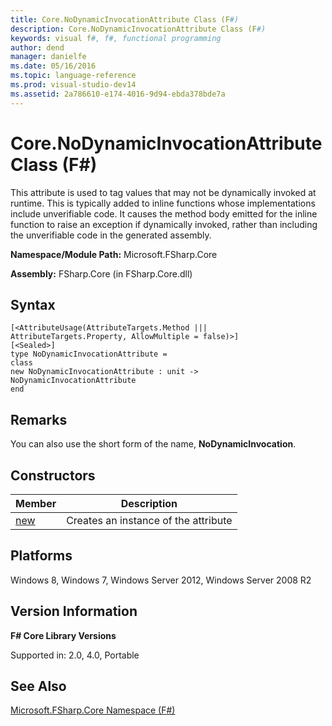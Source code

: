 ```yaml
---
title: Core.NoDynamicInvocationAttribute Class (F#)
description: Core.NoDynamicInvocationAttribute Class (F#)
keywords: visual f#, f#, functional programming
author: dend
manager: danielfe
ms.date: 05/16/2016
ms.topic: language-reference
ms.prod: visual-studio-dev14
ms.assetid: 2a786610-e174-4016-9d94-ebda378bde7a 
---
```


# Core.NoDynamicInvocationAttribute Class (F#)

This attribute is used to tag values that may not be dynamically invoked at runtime. This is typically added to inline functions whose implementations include unverifiable code. It causes the method body emitted for the inline function to raise an exception if dynamically invoked, rather than including the unverifiable code in the generated assembly.

**Namespace/Module Path:** Microsoft.FSharp.Core

**Assembly:** FSharp.Core (in FSharp.Core.dll)


## Syntax

```
[<AttributeUsage(AttributeTargets.Method ||| AttributeTargets.Property, AllowMultiple = false)>]
[<Sealed>]
type NoDynamicInvocationAttribute =
class
new NoDynamicInvocationAttribute : unit -> NoDynamicInvocationAttribute
end
```

## Remarks
You can also use the short form of the name, **NoDynamicInvocation**.


## Constructors


|Member|Description|
|------|-----------|
|[new](https://msdn.microsoft.com/library/9ac6fef9-028d-47f7-aef6-86ee3a13298d)|Creates an instance of the attribute|

## Platforms
Windows 8, Windows 7, Windows Server 2012, Windows Server 2008 R2


## Version Information
**F# Core Library Versions**

Supported in: 2.0, 4.0, Portable




## See Also
[Microsoft.FSharp.Core Namespace &#40;F&#35;&#41;](Microsoft.FSharp.Core-Namespace-%5BFSharp%5D.md)

